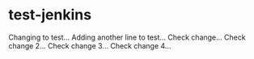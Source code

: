 # test-jenkins

Changing to test...
Adding another line to test...
Check change...
Check change 2...
Check change 3...
Check change 4...
